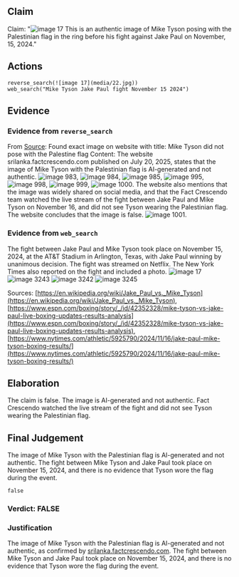 ## Claim
Claim: "![image 17](media/22.jpg) This is an authentic image of Mike Tyson posing with the Palestinian flag in the ring before his fight against Jake Paul on November, 15, 2024."

## Actions
```
reverse_search(![image 17](media/22.jpg))
web_search("Mike Tyson Jake Paul fight November 15 2024")
```

## Evidence
### Evidence from `reverse_search`
From [Source](https://srilanka.factcrescendo.com/english/ai-generated-image-falsely-shows-mike-tyson-with-palestinian-flag/): Found exact image on website with title: Mike Tyson did not pose with the Palestine flag
Content: The website srilanka.factcrescendo.com published on July 20, 2025, states that the image of Mike Tyson with the Palestinian flag is AI-generated and not authentic. ![image 983](media/2025-07-20_10-07-1753006046-292042.jpg), ![image 984](media/2025-07-20_10-07-1753006047-796808.jpg), ![image 985](media/2025-07-20_10-07-1753006049-859845.jpg), ![image 995](media/2025-07-20_10-07-1753006053-229773.jpg), ![image 998](media/2025-07-20_10-07-1753006056-765486.jpg), ![image 999](media/2025-07-20_10-07-1753006060-268846.jpg), ![image 1000](media/2025-07-20_10-07-1753006064-919555.jpg). The website also mentions that the image was widely shared on social media, and that the Fact Crescendo team watched the live stream of the fight between Jake Paul and Mike Tyson on November 16, and did not see Tyson wearing the Palestinian flag. The website concludes that the image is false. ![image 1001](media/2025-07-20_10-07-1753006067-523537.jpg).


### Evidence from `web_search`
The fight between Jake Paul and Mike Tyson took place on November 15, 2024, at the AT&T Stadium in Arlington, Texas, with Jake Paul winning by unanimous decision. The fight was streamed on Netflix. The New York Times also reported on the fight and included a photo. ![image 17](media/22.jpg) ![image 3243](media/2025-08-02_21-27-1754170060-157325.jpg) ![image 3242](media/2025-08-02_21-27-1754170059-914869.jpg) ![image 3245](media/2025-08-02_21-27-1754170072-825437.jpg)

Sources: [https://en.wikipedia.org/wiki/Jake_Paul_vs._Mike_Tyson](https://en.wikipedia.org/wiki/Jake_Paul_vs._Mike_Tyson), [https://www.espn.com/boxing/story/_/id/42352328/mike-tyson-vs-jake-paul-live-boxing-updates-results-analysis](https://www.espn.com/boxing/story/_/id/42352328/mike-tyson-vs-jake-paul-live-boxing-updates-results-analysis), [https://www.nytimes.com/athletic/5925790/2024/11/16/jake-paul-mike-tyson-boxing-results/](https://www.nytimes.com/athletic/5925790/2024/11/16/jake-paul-mike-tyson-boxing-results/)


## Elaboration
The claim is false. The image is AI-generated and not authentic. Fact Crescendo watched the live stream of the fight and did not see Tyson wearing the Palestinian flag.


## Final Judgement
The image of Mike Tyson with the Palestinian flag is AI-generated and not authentic. The fight between Mike Tyson and Jake Paul took place on November 15, 2024, and there is no evidence that Tyson wore the flag during the event.

`false`

### Verdict: FALSE

### Justification
The image of Mike Tyson with the Palestinian flag is AI-generated and not authentic, as confirmed by [srilanka.factcrescendo.com](https://srilanka.factcrescendo.com/english/ai-generated-image-falsely-shows-mike-tyson-with-palestinian-flag/). The fight between Mike Tyson and Jake Paul took place on November 15, 2024, and there is no evidence that Tyson wore the flag during the event.
